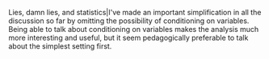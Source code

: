 Lies, damn lies, and statistics|I've made an important simplification in all the discussion so far by omitting the possibility of conditioning on variables. Being able to talk about conditioning on variables makes the analysis much more interesting and useful, but it seem pedagogically preferable to talk about the simplest setting first.
